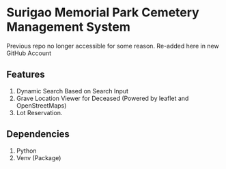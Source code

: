 # Surigao Memorial Park Cemetery Management System
Previous repo no longer accessible for some reason. Re-added here in new GitHub Account

## Features
1. Dynamic Search Based on Search Input 
2. Grave Location Viewer for Deceased (Powered by leaflet and OpenStreetMaps)
3. Lot Reservation.

## Dependencies 
1. Python
2. Venv (Package)

 


